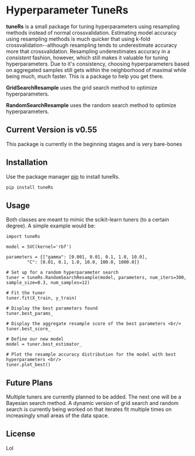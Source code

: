 # Hyperparameter TuneRs

**tuneRs** is a small package for tuning hyperparameters using resampling methods instead of normal crossvalidation.  Estimating model accuracy using resampling methods is much quicker that using k-fold crossvalidation--although resampling tends to underestimate accuracy more that crossvalidation.  Resampling underestimates accuracy in a *consistent* fashion, however, which still makes it valuable for tuning hyperparameters.  Due to it's consistency, choosing hyperparameters based on aggregated samples still gets within the neighborhood of maximal while being much, much faster.  This is a package to help you get there.

**GridSearchResample** uses the grid search method to optimize hyperparameters.

**RandomSearchResample** uses the random search method to optimize hyperparameters.
## Current Version is v0.55

This package is currently in the beginning stages and is very bare-bones

## Installation

Use the package manager [pip](https://pip.pypa.io/en/stable/) to install tuneRs.

```bash
pip install tuneRs
```

## Usage

Both classes are meant to mimic the scikit-learn tuners (to a certain degree).  A simple example would be:

	import tuneRs
	
	model = SVC(kernel='rbf')
	
	parameters = {["gamma": [0.001, 0.01, 0.1, 1.0, 10.0],
			"C": [0.01, 0.1, 1.0, 10.0, 100.0, 1000.0]}

	# Set up for a random hyperparameter search
	tuner = tuneRs.RandomSearchResample(model, parameters, num_iters=300, sample_size=0.3, num_samples=12)

	# Fit the tuner
	tuner.fit(X_train, y_train)
	
	# Display the best parameters found
	tuner.best_params_
	
	# Display the aggregate resample score of the best parameters <br/>
	tuner.best_score_
	
	# Define our new model
	model = tuner.best_estimator_
	
	# Plot the resample accuracy distribution for the model with best hyperparameters <br/>
	tuner.plot_best()

## Future Plans

Multiple tuners are currently planned to be added.  The next one will be a Bayesian search method.  A dynamic version of grid search and random search is currently being worked on that iterates fit multiple times on increasingly small areas of the data space.

## License

Lol
